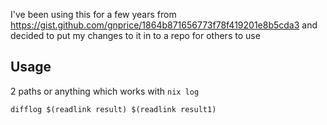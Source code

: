I've been using this for a few years from https://gist.github.com/gnprice/1864b871656773f78f419201e8b5cda3 and decided to put my changes to it in to a repo for others to use

## Usage

2 paths or anything which works with `nix log`

`difflog $(readlink result) $(readlink result1)`
